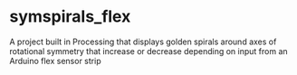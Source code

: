 symspirals_flex
===============

A project built in Processing that displays golden spirals around axes of rotational symmetry that increase or decrease depending on input from an Arduino flex sensor strip